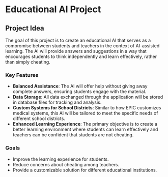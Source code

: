 # Educational AI Project

## Project Idea

The goal of this project is to create an educational AI that serves as a compromise between students and teachers in the context of AI-assisted learning. The AI will provide answers and suggestions in a way that encourages students to think independently and learn effectively, rather than simply cheating.

### Key Features

- **Balanced Assistance**: The AI will offer help without giving away complete answers, ensuring students engage with the material.
- **Data Storage**: All data exchanged through the application will be stored in database files for tracking and analysis.
- **Custom Systems for School Districts**: Similar to how EPIC customizes medical systems, this AI will be tailored to meet the specific needs of different school districts.
- **Enhanced Learning Experience**: The primary objective is to create a better learning environment where students can learn effectively and teachers can be confident that students are not cheating.

### Goals

- Improve the learning experience for students.
- Reduce concerns about cheating among teachers.
- Provide a customizable solution for different educational institutions.



















